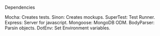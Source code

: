 Dependencies

Mocha: Creates tests.
Sinon: Creates mockups.
SuperTest: Test Runner.
Express: Server for javascript.
Mongoose: MongoDB ODM.
BodyParser: Parsin objects.
DotEnv: Set Environment variables.
